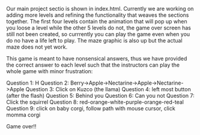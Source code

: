 Our main project sectio is shown in index.html. Currently we are working on adding more levels and refining the functionality that weaves the sections together. The first four levels contain the animation that will pop up when you loose a level while the other 5 levels do not, the game over screen has still not been created, so currrently you can play the game even when you do no have a life left to play. The maze graphic is also up but the actual maze does not yet work. 

This game is meant to have nonsensical answers, thus we have provided the correct answer to each level such that the instructors can play the whole game with minor frustration:


Question 1: H
Question 2: Berry->Apple->Nectarine->Apple->Nectarine->Apple
Question 3: Click on Kuzco (the llama)
Question 4: left most button (after the flash)
Question 5: Behind you
Question 6: Can you not
Question 7: Click the squirrel
Question 8: red-orange-white-purple-orange-red-teal
Question 9: click on baby corgi, follow path with mouse cursor, click momma corgi

Game over!! 

